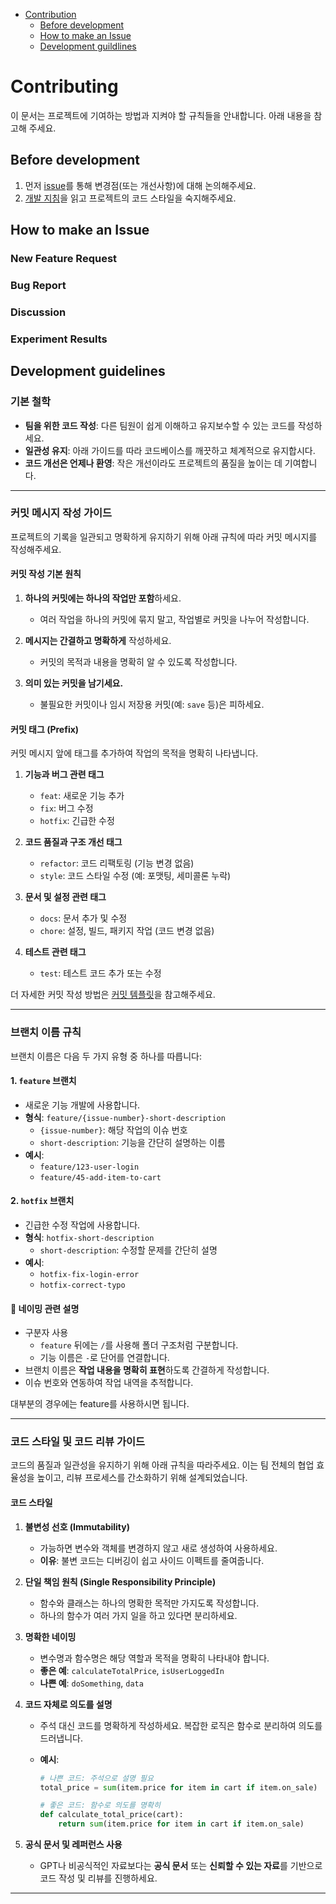 - [Contribution](#contributing)
  - [Before development](#before-development)
  - [How to make an Issue](#how-to-make-an-issue)
  - [Development guildlines](#development-guidelines)

# Contributing

이 문서는 프로젝트에 기여하는 방법과 지켜야 할 규칙들을 안내합니다. 아래 내용을 참고해 주세요.

## Before development

1. 먼저 [issue](https://github.com/boostcampaitech7/level2-nlp-generationfornlp-nlp-06-lv3/issues)를 통해 변경점(또는 개선사항)에 대해 논의해주세요.
2. [개발 지침](#development-guidelines)을 읽고 프로젝트의 코드 스타일을 숙지해주세요.

## How to make an Issue

### New Feature Request

### Bug Report

### Discussion

### Experiment Results

## Development guidelines

### 기본 철학

- **팀을 위한 코드 작성**: 다른 팀원이 쉽게 이해하고 유지보수할 수 있는 코드를 작성하세요.
- **일관성 유지**: 아래 가이드를 따라 코드베이스를 깨끗하고 체계적으로 유지합시다.
- **코드 개선은 언제나 환영**: 작은 개선이라도 프로젝트의 품질을 높이는 데 기여합니다.

---

### 커밋 메시지 작성 가이드

프로젝트의 기록을 일관되고 명확하게 유지하기 위해 아래 규칙에 따라 커밋 메시지를 작성해주세요.

#### 커밋 작성 기본 원칙

1. **하나의 커밋에는 하나의 작업만 포함**하세요.

   - 여러 작업을 하나의 커밋에 묶지 말고, 작업별로 커밋을 나누어 작성합니다.

2. **메시지는 간결하고 명확하게** 작성하세요.

   - 커밋의 목적과 내용을 명확히 알 수 있도록 작성합니다.

3. **의미 있는 커밋을 남기세요.**

   - 불필요한 커밋이나 임시 저장용 커밋(예: `save` 등)은 피하세요.

#### 커밋 태그 (Prefix)

커밋 메시지 앞에 태그를 추가하여 작업의 목적을 명확히 나타냅니다.

1. **기능과 버그 관련 태그**

   - `feat`: 새로운 기능 추가
   - `fix`: 버그 수정
   - `hotfix`: 긴급한 수정

2. **코드 품질과 구조 개선 태그**

   - `refactor`: 코드 리팩토링 (기능 변경 없음)
   - `style`: 코드 스타일 수정 (예: 포맷팅, 세미콜론 누락)

3. **문서 및 설정 관련 태그**

   - `docs`: 문서 추가 및 수정
   - `chore`: 설정, 빌드, 패키지 작업 (코드 변경 없음)

4. **테스트 관련 태그**
   - `test`: 테스트 코드 추가 또는 수정

더 자세한 커밋 작성 방법은 [커밋 템플릿](https://github.com/boostcampaitech7/level2-nlp-generationfornlp-nlp-06-lv3/blob/main/.gitcommit_template)을 참고해주세요.

---

### 브랜치 이름 규칙

브랜치 이름은 다음 두 가지 유형 중 하나를 따릅니다:

#### 1. `feature` 브랜치

- 새로운 기능 개발에 사용합니다.
- **형식**: `feature/{issue-number}-short-description`
  - `{issue-number}`: 해당 작업의 이슈 번호
  - `short-description`: 기능을 간단히 설명하는 이름
- **예시**:
  - `feature/123-user-login`
  - `feature/45-add-item-to-cart`

#### 2. `hotfix` 브랜치

- 긴급한 수정 작업에 사용합니다.
- **형식**: `hotfix-short-description`
  - `short-description`: 수정할 문제를 간단히 설명
- **예시**:
  - `hotfix-fix-login-error`
  - `hotfix-correct-typo`

#### 📝 네이밍 관련 설명

- 구분자 사용
  - `feature` 뒤에는 `/`를 사용해 폴더 구조처럼 구분합니다.
  - 기능 이름은 `-`로 단어를 연결합니다.
- 브랜치 이름은 **작업 내용을 명확히 표현**하도록 간결하게 작성합니다.
- 이슈 번호와 연동하여 작업 내역을 추적합니다.

대부분의 경우에는 feature를 사용하시면 됩니다.

---

### 코드 스타일 및 코드 리뷰 가이드

코드의 품질과 일관성을 유지하기 위해 아래 규칙을 따라주세요. 이는 팀 전체의 협업 효율성을 높이고, 리뷰 프로세스를 간소화하기 위해 설계되었습니다.

#### 코드 스타일

1. **불변성 선호 (Immutability)**

   - 가능하면 변수와 객체를 변경하지 않고 새로 생성하여 사용하세요.
   - **이유**: 불변 코드는 디버깅이 쉽고 사이드 이펙트를 줄여줍니다.

2. **단일 책임 원칙 (Single Responsibility Principle)**

   - 함수와 클래스는 하나의 명확한 목적만 가지도록 작성합니다.
   - 하나의 함수가 여러 가지 일을 하고 있다면 분리하세요.

3. **명확한 네이밍**

   - 변수명과 함수명은 해당 역할과 목적을 명확히 나타내야 합니다.
   - **좋은 예**: `calculateTotalPrice`, `isUserLoggedIn`
   - **나쁜 예**: `doSomething`, `data`

4. **코드 자체로 의도를 설명**

   - 주석 대신 코드를 명확하게 작성하세요. 복잡한 로직은 함수로 분리하여 의도를 드러냅니다.
   - **예시**:

     ```python
     # 나쁜 코드: 주석으로 설명 필요
     total_price = sum(item.price for item in cart if item.on_sale)

     # 좋은 코드: 함수로 의도를 명확히
     def calculate_total_price(cart):
         return sum(item.price for item in cart if item.on_sale)
     ```

5. **공식 문서 및 레퍼런스 사용**
   - GPT나 비공식적인 자료보다는 **공식 문서** 또는 **신뢰할 수 있는 자료**를 기반으로 코드 작성 및 리뷰를 진행하세요.

---
